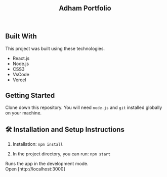 <h2 align="center">
 Adham Portfolio <br/>
</h2>
<br/>

## Built With

This project was built using these technologies.

- React.js
- Node.js
- CSS3
- VsCode
- Vercel

## Getting Started

Clone down this repository. You will need `node.js` and `git` installed globally on your machine.

## 🛠 Installation and Setup Instructions

1. Installation: `npm install`

2. In the project directory, you can run: `npm start`

Runs the app in the development mode.\
Open [http://localhost:3000]